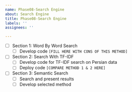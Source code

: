 ```yaml
---
name: Phase08-Search Engine
about: Search Engine
title: Phase08-Search Engine
labels: ''
assignees: ''

---
```


- [ ] Section 1: Word By Word Search
  - [ ] Develop code 
  `[FILL HERE WITH CONS OF THIS METHOD]`
- [ ] Section 2: Search With TF-IDF
  - [ ] Develop code for TF-IDF search on Persian data
  - [ ] Deploy code
  `[COMPARE METHOD 1 & 2 HERE]`
- [ ] Section 3: Semantic Search
  - [ ] Search and present results
  - [ ] Develop selected method
